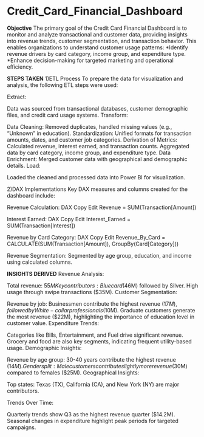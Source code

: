 # Credit_Card_Financial_Dashboard
**Objective**
The primary goal of the Credit Card Financial Dashboard is to monitor and analyze transactional and customer data, providing insights into revenue trends, customer segmentation, and transaction behavior. This enables organizations to understand customer usage patterns:
*Identify revenue drivers by card category, income group, and expenditure type.
*Enhance decision-making for targeted marketing and operational efficiency.

**STEPS TAKEN**
1)ETL Process
To prepare the data for visualization and analysis, the following ETL steps were used:

Extract:

Data was sourced from transactional databases, customer demographic files, and credit card usage systems.
Transform:

Data Cleaning: Removed duplicates, handled missing values (e.g., “Unknown” in education).
Standardization: Unified formats for transaction amounts, dates, and customer job categories.
Derivation of Metrics:
Calculated revenue, interest earned, and transaction counts.
Aggregated data by card category, income group, and expenditure type.
Data Enrichment: Merged customer data with geographical and demographic details.
Load:

Loaded the cleaned and processed data into Power BI for visualization.

2)DAX Implementations
Key DAX measures and columns created for the dashboard include:

Revenue Calculation:
DAX
Copy
Edit
Revenue = SUM(Transaction[Amount])  

Interest Earned:
DAX
Copy
Edit
Interest_Earned = SUM(Transaction[Interest])  

Revenue by Card Category:
DAX
Copy
Edit
Revenue_By_Card = CALCULATE(SUM(Transaction[Amount]), GroupBy(Card[Category]))  

Revenue Segmentation:
Segmented by age group, education, and income using calculated columns.

**INSIGHTS DERIVED**
Revenue Analysis:

Total revenue: $55M
Key contributors: Blue card ($46M) followed by Silver.
High usage through swipe transactions ($35M).
Customer Segmentation:

Revenue by job: Businessmen contribute the highest revenue ($17M), followed by White-collar professionals ($10M).
Graduate customers generate the most revenue ($22M), highlighting the importance of education level in customer value.
Expenditure Trends:

Categories like Bills, Entertainment, and Fuel drive significant revenue.
Grocery and food are also key segments, indicating frequent utility-based usage.
Demographic Insights:

Revenue by age group: 30-40 years contribute the highest revenue ($14M).
Gender split: Male customers contribute slightly more revenue ($30M) compared to females ($25M).
Geographical Insights:

Top states: Texas (TX), California (CA), and New York (NY) are major contributors.

Trends Over Time:

Quarterly trends show Q3 as the highest revenue quarter ($14.2M).
Seasonal changes in expenditure highlight peak periods for targeted campaigns.
